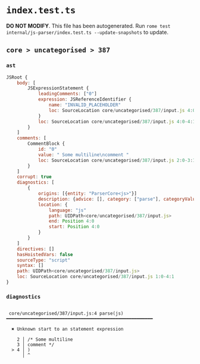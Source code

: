 # `index.test.ts`

**DO NOT MODIFY**. This file has been autogenerated. Run `rome test internal/js-parser/index.test.ts --update-snapshots` to update.

## `core > uncategorised > 387`

### `ast`

```javascript
JSRoot {
	body: [
		JSExpressionStatement {
			leadingComments: ["0"]
			expression: JSReferenceIdentifier {
				name: "INVALID_PLACEHOLDER"
				loc: SourceLocation core/uncategorised/387/input.js 4:0-4:1
			}
			loc: SourceLocation core/uncategorised/387/input.js 4:0-4:1
		}
	]
	comments: [
		CommentBlock {
			id: "0"
			value: " Some multiline\ncomment "
			loc: SourceLocation core/uncategorised/387/input.js 2:0-3:10
		}
	]
	corrupt: true
	diagnostics: [
		{
			origins: [{entity: "ParserCore<js>"}]
			description: {advice: [], category: ["parse"], categoryValue: "js", message: [RAW_MARKUP {value: "Unknown start to an "}, "statement expression"]}
			location: {
				language: "js"
				path: UIDPath<core/uncategorised/387/input.js>
				end: Position 4:0
				start: Position 4:0
			}
		}
	]
	directives: []
	hasHoistedVars: false
	sourceType: "script"
	syntax: []
	path: UIDPath<core/uncategorised/387/input.js>
	loc: SourceLocation core/uncategorised/387/input.js 1:0-4:1
}
```

### `diagnostics`

```

 core/uncategorised/387/input.js:4 parse(js) ━━━━━━━━━━━━━━━━━━━━━━━━━━━━━━━━━━━━━━━━━━━━━━━━━━━━━━━

  ✖ Unknown start to an statement expression

    2 │ /* Some multiline
    3 │ comment */
  > 4 │ )
      │ ^


```
